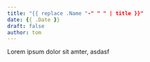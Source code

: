 ```yaml
---
title: "{{ replace .Name "-" " " | title }}"
date: {{ .Date }}
draft: false
author: tom
---
```


Lorem ipsum dolor sit amter, asdasf

<!--more-->

